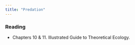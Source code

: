 ```yaml
---
title: "Predation"
---
```




### Reading

- Chapters 10 & 11. Illustrated Guide to Theoretical Ecology. 




